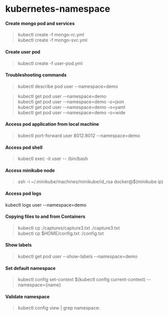 # kubernetes-namespace


#### Create mongo pod and services
> kubectl create -f mongo-rc.yml<br>
> kubectl create -f mongo-svc.yml

#### Create user pod
> kubectl create -f user-pod.yml


#### Troubleshooting commands
> kubectl describe pod user --namespace=demo<br>

> kubectl get pod user --namespace=demo<br>
> kubectl get pod user --namespace=demo -o=json<br>
> kubectl get pod user --namespace=demo -o=yaml<br>
> kubectl get pod user --namespace=demo -o=wide<br>

#### Access pod application from local machine
> kubectl port-forward user 8012:8012 --namespace=demo<br>

#### Access pod shell
> kubectl exec -it user -- /bin/bash

#### Access minikube node
> ssh -i ~/.minikube/machines/minikube/id_rsa docker@$(minikube ip)

#### Access pod logs
kubectl logs user --namespace=demo

#### Copying files to and from Containers
> kubectl cp <pod-name>:/captures/capture3.txt ./capture3.txt<br>
> kubectl cp $HOME/config.txt <pod-name>:/config.txt

#### Show labels
> kubectl get pod user --show-labels --namespace=demo

#### Set default namespace
> kubectl config set-context $(kubectl config current-context) --namespace={name}

#### Validate namespace
> kubectl config view | grep namespace:
